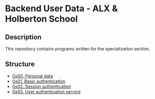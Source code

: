 # Backend User Data - ALX & Holberton School

## Description
This repository contains programs written for the specialization section.


## Structure


* [0x00. Personal data](./0x00-personal_data/)
* [0x01. Basic authentication](./0x01-Basic_authentication/)
* [0x02. Session authentication](./0x02-Session_authentication/)
* [0x03. User authentication service](./0x03-user_authentication_service/)

